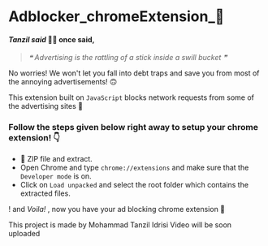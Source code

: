 # Adblocker_chromeExtension_🧩
####  *Tanzil said* 👨‍🏫 once said,
> *❝ Advertising is the rattling of a stick inside a swill bucket ❞*
 
 No worries! We won't let you fall into debt traps and save you from most of the annoying advertisements! 🙃
 
 This extension built on `JavaScript` blocks network requests from some of the advertising sites 🚫
### Follow the steps given below right away to setup your chrome extension! 👇
- 🔰 ZIP file and extract.
- Open Chrome and type `chrome://extensions` and make sure that the `Developer mode` is on.
- Click on `Load unpacked` and select the root folder which contains the extracted files.

 !
 and *Voila!* , now you have your ad blocking chrome extension 🌟
 
 This project is made by Mohammad Tanzil Idrisi
 Video will be soon uploaded
